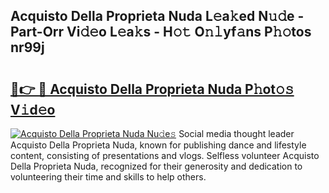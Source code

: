 ## Acquisto Della Proprieta Nuda L𝚎a𝚔ed N𝚞𝚍e - Part-Orr Vi𝚍𝚎o L𝚎a𝚔s - H𝚘𝚝 O𝚗𝚕yf𝚊ns P𝚑𝚘tos nr99j

# <h2><a href="http://kfb75t.oniu.top/?m=Acquisto+Della+Proprieta+Nuda">🔗👉 🔴 Acquisto Della Proprieta Nuda P𝚑ot𝚘𝚜 V𝚒d𝚎o</a></h2>

[![Acquisto Della Proprieta Nuda Nu𝚍e𝚜](https://i.imgur.com/0qMVB7G.gif)](http://kfb75t.oniu.top/?m=Acquisto+Della+Proprieta+Nuda)
Social media thought leader Acquisto Della Proprieta Nuda, known for publishing dance and lifestyle content, consisting of presentations and vlogs. Selfless volunteer Acquisto Della Proprieta Nuda, recognized for their generosity and dedication to volunteering their time and skills to help others.  
